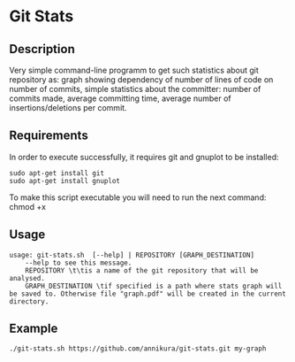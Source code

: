 # Git Stats
## Description
Very simple command-line programm to get such statistics about git repository as: graph showing dependency of number of lines of code on number of commits, simple statistics about the committer: number of commits made, average committing time, average number of insertions/deletions per commit.
## Requirements
In order to execute successfully, it requires git and gnuplot to be installed:
	
	sudo apt-get install git
	sudo apt-get install gnuplot

To make this script executable you will need to run the next command:
	chmod +x <path to the script file>

## Usage
	usage: git-stats.sh  [--help] | REPOSITORY [GRAPH_DESTINATION]
		--help to see this message.
		REPOSITORY \t\tis a name of the git repository that will be analysed.
		GRAPH_DESTINATION \tif specified is a path where stats graph will be saved to. Otherwise file "graph.pdf" will be created in the current directory.

## Example
	./git-stats.sh https://github.com/annikura/git-stats.git my-graph
